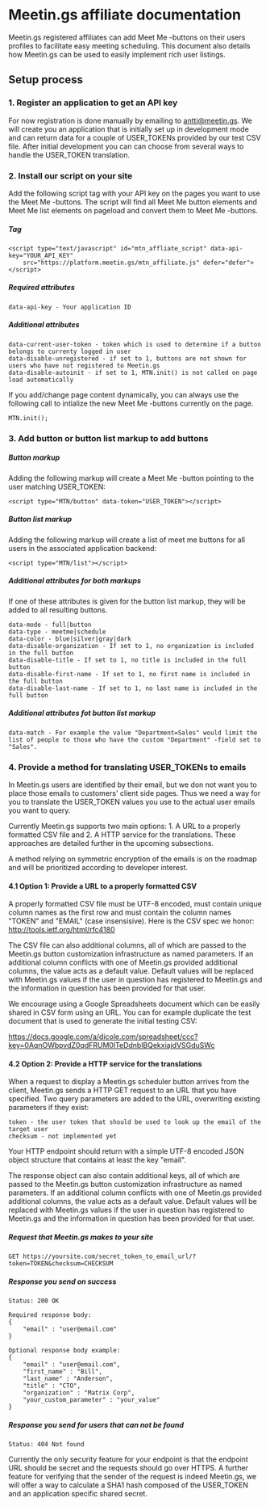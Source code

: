 # Meetin.gs affiliate documentation

Meetin.gs registered affiliates can add Meet Me -buttons on their users profiles to facilitate easy meeting scheduling. This document also details how Meetin.gs can be used to easily implement rich user listings.

## Setup process

### 1. Register an application to get an API key

For now registration is done manually by emailing to antti@meetin.gs. We will create you an application that is initially set up in development mode and can return data for a couple of USER\_TOKENs provided by our test CSV file. After initial development you can can choose from several ways to handle the USER\_TOKEN translation.

### 2. Install our script on your site

Add the following script tag with your API key on the pages you want to use the Meet Me -buttons. The script will find all Meet Me button elements and Meet Me list elements on pageload and convert them to Meet Me -buttons.

##### Tag

    <script type="text/javascript" id="mtn_affliate_script" data-api-key="YOUR_API_KEY"
        src="https://platform.meetin.gs/mtn_affiliate.js" defer="defer"></script>

##### Required attributes

    data-api-key - Your application ID

##### Additional attributes

    data-current-user-token - token which is used to determine if a button belongs to currenty logged in user
    data-disable-unregistered - if set to 1, buttons are not shown for users who have not registered to Meetin.gs
    data-disable-autoinit - if set to 1, MTN.init() is not called on page load automatically

If you add/change page content dynamically, you can always use the following call to intialize the new Meet Me -buttons currently on the page.

    MTN.init();

### 3. Add button or button list markup to add buttons

##### Button markup

Adding the following markup will create a Meet Me -button pointing to the user matching USER\_TOKEN:

    <script type="MTN/button" data-token="USER_TOKEN"></script>

##### Button list markup

Adding the following markup will create a list of meet me buttons for all users in the associated application backend:

    <script type="MTN/list"></script>

##### Additional attributes for both markups

If one of these attributes is given for the button list markup, they will be added to all resulting buttons.

    data-mode - full|button
    data-type - meetme|schedule
    data-color - blue|silver|gray|dark
    data-disable-organization - If set to 1, no organization is included in the full button 
    data-disable-title - If set to 1, no title is included in the full button
    data-disable-first-name - If set to 1, no first name is included in the full button
    data-disable-last-name - If set to 1, no last name is included in the full button

##### Additional attributes fot button list markup

    data-match - For example the value "Department=Sales" would limit the list of people to those who have the custom "Department" -field set to "Sales".

### 4. Provide a method for translating USER\_TOKENs to emails

In Meetin.gs users are identified by their email, but we don not want you to place those emails to customers' client side pages. Thus we need a way for you to translate the USER\_TOKEN values you use to the actual user emails you want to query.

Currently Meetin.gs supports two main options: 1. A URL to a properly formatted CSV file and 2. A HTTP service for the translations. These approaches are detailed further in the upcoming subsections.

A method relying on symmetric encryption of the emails is on the roadmap and will be prioritized according to developer interest.

#### 4.1 Option 1: Provide a URL to a properly formatted CSV

A properly formatted CSV file must be UTF-8 encoded, must contain unique column names as the first row and must contain the column names "TOKEN" and "EMAIL" (case insensisive). Here is the CSV spec we honor: http://tools.ietf.org/html/rfc4180

The CSV file can also additional columns, all of which are passed to the Meetin.gs button customization infrastructure as named parameters. If an additional column conflicts with one of Meetin.gs provided additional columns, the value acts as a default value. Default values will be replaced with Meetin.gs values if the user in question has registered to Meetin.gs and the information in question has been provided for that user.

We encourage using a Google Spreadsheets document which can be easily shared in CSV form using an URL. You can for example duplicate the test document that is used to generate the initial testing CSV:

https://docs.google.com/a/dicole.com/spreadsheet/ccc?key=0AqnOWbpvdZ0qdFRUM0lTeDdnblBQekxiajdVSGduSWc

#### 4.2 Option 2: Provide a HTTP service for the translations

When a request to display a Meetin.gs scheduler button arrives from the client, Meetin.gs sends a HTTP GET request to an URL that you have specified. Two query parameters are added to the URL, overwriting existing parameters if they exist:

    token - the user token that should be used to look up the email of the target user
    checksum - not implemented yet

Your HTTP endpoint should return with a simple UTF-8 encoded JSON object structure that contains at least the key "email".

The response object can also contain additional keys, all of which are passed to the Meetin.gs button customization infrastructure as named parameters. If an additional column conflicts with one of Meetin.gs provided additional columns, the value acts as a default value. Default values will be replaced with Meetin.gs values if the user in question has registered to Meetin.gs and the information in question has been provided for that user.

##### Request that Meetin.gs makes to your site

    GET https://yoursite.com/secret_token_to_email_url/?token=TOKEN&checksum=CHECKSUM

##### Response you send on success

    Status: 200 OK
    
    Required response body:
    {
        "email" : "user@email.com"
    }
    
    Optional response body example:
    {
        "email" : "user@email.com",
        "first_name" : "Bill",
        "last_name" : "Anderson",
        "title" : "CTO",
        "organization" : "Matrix Corp",
        "your_custom_parameter" : "your_value"
    }

##### Response you send for users that can not be found
    
    Status: 404 Not found

Currently the only security feature for your endpoint is that the endpoint URL should be secret and the requests should go over HTTPS. A further feature for verifying that the sender of the request is indeed Meetin.gs, we will offer a way to calculate a SHA1 hash composed of the USER_TOKEN and an application specific shared secret.
















